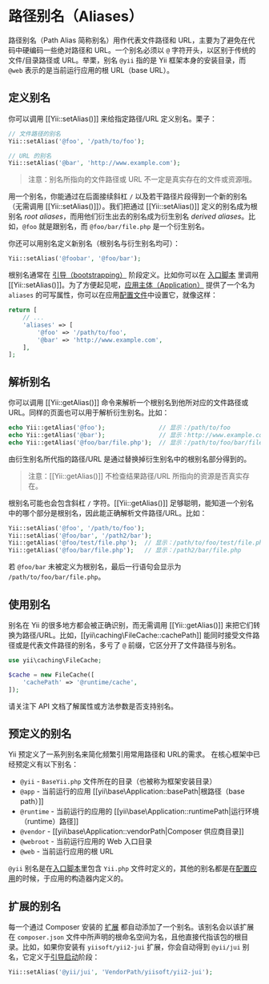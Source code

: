 路径别名（Aliases）
=======

路径别名（Path Alias 简称别名）用作代表文件路径和 URL，主要为了避免在代码中硬编码一些绝对路径和 
URL。一个别名必须以 `@` 字符开头，以区别于传统的文件/目录路径或 URL。举栗，别名 `@yii` 
指的是 Yii 框架本身的安装目录，而 `@web` 表示的是当前运行应用的根 URL（base URL）。


定义别名 <a name="defining-aliases"></a>
----------------

你可以调用 [[Yii::setAlias()]] 来给指定路径/URL 定义别名。栗子：

```php
// 文件路径的别名
Yii::setAlias('@foo', '/path/to/foo');

// URL 的别名
Yii::setAlias('@bar', 'http://www.example.com');
```

> 注意：别名所指向的文件路径或 URL 不一定是真实存在的文件或资源哦。

用一个别名，你能通过在后面接续斜杠 `/` 以及若干路径片段得到一个新的别名（无需调用 
[[Yii::setAlias()]]）。我们把通过 [[Yii::setAlias()]] 定义的别名成为根别名 
*root aliases*，而用他们衍生出去的别名成为衍生别名 *derived aliases*。比如，`@foo` 就是跟别名，而 `@foo/bar/file.php` 
是一个衍生别名。

你还可以用别名定义新别名（根别名与衍生别名均可）：

```php
Yii::setAlias('@foobar', '@foo/bar');
```

根别名通常在 [引导（bootstrapping）](runtime-bootstrapping.md) 阶段定义。比如你可以在 
[入口脚本](structure-entry-scripts.md) 里调用 [[Yii::setAlias()]]。为了方便起见呢，[应用主体（Application）](structure-applications.md) 
提供了一个名为 `aliases` 的可写属性，你可以在应用[配置文件](concept-configurations.md)中设置它，就像这样：

```php
return [
    // ...
    'aliases' => [
        '@foo' => '/path/to/foo',
        '@bar' => 'http://www.example.com',
    ],
];
```


解析别名 <a name="resolving-aliases"></a>
-----------------

你可以调用 [[Yii::getAlias()]] 命令来解析一个根别名到他所对应的文件路径或 URL。同样的页面也可以用于解析衍生别名。比如：

```php
echo Yii::getAlias('@foo');               // 显示：/path/to/foo
echo Yii::getAlias('@bar');               // 显示：http://www.example.com
echo Yii::getAlias('@foo/bar/file.php');  // 显示：/path/to/foo/bar/file.php
```

由衍生别名所代指的路径/URL 是通过替换掉衍生别名中的根别名部分得到的。

> 注意：[[Yii::getAlias()]] 不检查结果路径/URL 所指向的资源是否真实存在。

根别名可能也会包含斜杠 `/` 字符。[[Yii::getAlias()]] 足够聪明，能知道一个别名中的哪个部分是根别名，因此能正确解析文件路径/URL。比如：

```php
Yii::setAlias('@foo', '/path/to/foo');
Yii::setAlias('@foo/bar', '/path2/bar');
Yii::getAlias('@foo/test/file.php');  // 显示：/path/to/foo/test/file.php
Yii::getAlias('@foo/bar/file.php');   // 显示：/path2/bar/file.php
```

若 `@foo/bar` 未被定义为根别名，最后一行语句会显示为 `/path/to/foo/bar/file.php`。


使用别名 <a name="using-aliases"></a>
-------------

别名在 Yii 的很多地方都会被正确识别，而无需调用 [[Yii::getAlias()]] 
来把它们转换为路径/URL。比如，[[yii\caching\FileCache::cachePath]] 能同时接受文件路径或是代表文件路径的别名，多亏了 `@` 前缀，它区分开了文件路径与别名。

```php
use yii\caching\FileCache;

$cache = new FileCache([
    'cachePath' => '@runtime/cache',
]);
```

请关注下 API 文档了解属性或方法参数是否支持别名。


预定义的别名 <a name="predefined-aliases"></a>
------------------

Yii 预定义了一系列别名来简化频繁引用常用路径和 URL的需求。
在核心框架中已经预定义有以下别名：

- `@yii` - `BaseYii.php` 文件所在的目录（也被称为框架安装目录）
- `@app` - 当前运行的应用 [[yii\base\Application::basePath|根路径（base path）]] 
- `@runtime` - 当前运行的应用的 [[yii\base\Application::runtimePath|运行环境（runtime）路径]] 
- `@vendor` - [[yii\base\Application::vendorPath|Composer 供应商目录]]
- `@webroot` - 当前运行应用的 Web 入口目录
- `@web` - 当前运行应用的根 URL

`@yii` 别名是在[入口脚本](structure-entry-scripts.md)里包含 `Yii.php` 文件时定义的，其他的别名都是在[配置应用](concept-configurations.md)的时候，于应用的构造器内定义的。


扩展的别名 <a name="extension-aliases"></a>
-----------------

每一个通过 Composer 安装的 [扩展](structure-extensions.md) 都自动添加了一个别名。该别名会以该扩展在 `composer.json` 
文件中所声明的根命名空间为名，且他直接代指该包的根目录。比如，如果你安装有 `yiisoft/yii2-jui` 扩展，你会自动得到 
`@yii/jui` 别名，它定义于[引导启动](runtime-bootstrapping.md)阶段：

```php
Yii::setAlias('@yii/jui', 'VendorPath/yiisoft/yii2-jui');
```